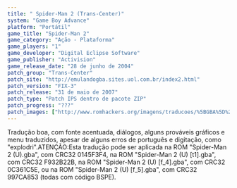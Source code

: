 ```yaml
---
title: " Spider-Man 2 (Trans-Center)"
system: "Game Boy Advance"
platform: "Portátil"
game_title: "Spider-Man 2"
game_category: "Ação - Plataforma"
game_players: "1"
game_developer: "Digital Eclipse Software"
game_publisher: "Activision"
game_release_date: "28 de junho de 2004"
patch_group: "Trans-Center"
patch_site: "http://emulandogba.sites.uol.com.br/index2.html"
patch_version: "FIX-3"
patch_release: "31 de maio de 2007"
patch_type: "Patch IPS dentro de pacote ZIP"
patch_progress: "???"
patch_images: ["http://www.romhackers.org/imagens/traducoes/%5BGBA%5D%20Spider-Man%202%20-%20Trans-Center%20-%201.png","http://www.romhackers.org/imagens/traducoes/%5BGBA%5D%20Spider-Man%202%20-%20Trans-Center%20-%202.png","http://www.romhackers.org/imagens/traducoes/%5BGBA%5D%20Spider-Man%202%20-%20Trans-Center%20-%203.png"]
---
```

Tradução boa, com fonte acentuada, diálogos, alguns prováveis gráficos e menu traduzidos, apesar de alguns erros de português e digitação, como "explodri".ATENÇÃO:Esta tradução pode ser aplicada na ROM "Spider-Man 2 (U).gba", com CRC32 0145F3F4, na ROM "Spider-Man 2 (U) [t1].gba", com CRC32 F932B22B, na ROM "Spider-Man 2 (U) [f_4].gba", com CRC32 0C361C5E, ou na ROM "Spider-Man 2 (U) [f_5].gba", com CRC32 997CA853 (todas com código BSPE).